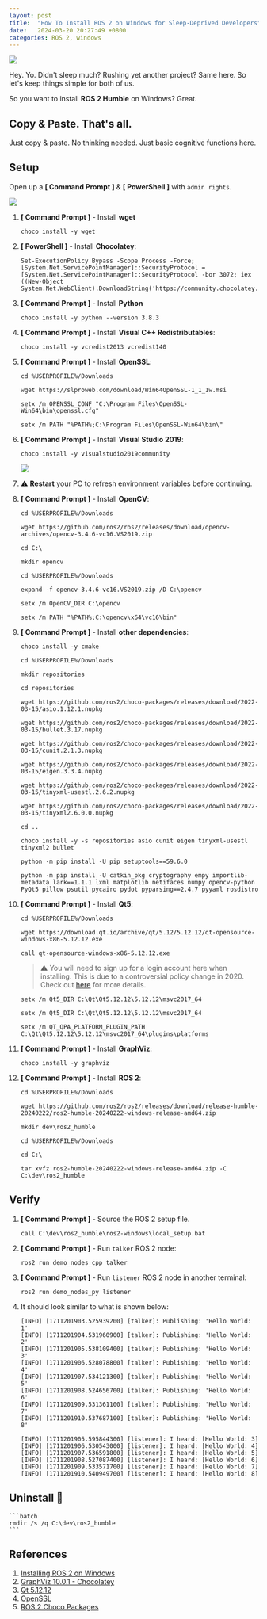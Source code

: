 ```yaml
---
layout: post
title:  "How To Install ROS 2 on Windows for Sleep-Deprived Developers"
date:   2024-03-20 20:27:49 +0800
categories: ROS 2, windows
---
```


![](https://media4.giphy.com/media/v1.Y2lkPTc5MGI3NjExZjdqcnM5OGdvbW5pM3E2OGJ5MjN0YnRrYnN0dzdkaDYyemM3YWgwdCZlcD12MV9pbnRlcm5hbF9naWZfYnlfaWQmY3Q9Zw/z2Sectp9SiC88/giphy.gif)

Hey. Yo. Didn't sleep much? Rushing yet another project? Same here. So let's keep things simple for both of us. 

So you want to install **ROS 2 Humble** on Windows? Great. 

##  **Copy & Paste**. That's all. 

Just copy & paste. No thinking needed. Just basic cognitive functions here.

## **Setup**

Open up a **[ Command Prompt ]** & **[ PowerShell ]** with `admin rights`.

![](/img/2024_03_20/admin_cp_powershell.png)

1. **[ Command Prompt ]** - Install **wget**

    ```batch
    choco install -y wget
    ```

2. **[ PowerShell ]** - Install **Chocolatey**:

    ```batch
    Set-ExecutionPolicy Bypass -Scope Process -Force; [System.Net.ServicePointManager]::SecurityProtocol = [System.Net.ServicePointManager]::SecurityProtocol -bor 3072; iex ((New-Object System.Net.WebClient).DownloadString('https://community.chocolatey.org/install.ps1'))
    ```

3. **[ Command Prompt ]** - Install **Python**

    ```batch
    choco install -y python --version 3.8.3
    ```


4. **[ Command Prompt ]** - Install **Visual C++ Redistributables**:

    ```batch
    choco install -y vcredist2013 vcredist140
    ```

5. **[ Command Prompt ]** - Install **OpenSSL**:

    ```batch
    cd %USERPROFILE%/Downloads
    ```

    ```batch
    wget https://slproweb.com/download/Win64OpenSSL-1_1_1w.msi
    ```

    ```batch
    setx /m OPENSSL_CONF "C:\Program Files\OpenSSL-Win64\bin\openssl.cfg"
    ```

    ```batch
    setx /m PATH "%PATH%;C:\Program Files\OpenSSL-Win64\bin\"
    ```

6. **[ Command Prompt ]** - Install **Visual Studio 2019**:

    ```batch
    choco install -y visualstudio2019community
    ```

    ![](/img/2024_03_20/visual_studio_code.png)

7. ⚠️ **Restart** your PC to refresh environment variables before continuing.

8. **[ Command Prompt ]** - Install **OpenCV**:

    ```batch
    cd %USERPROFILE%/Downloads
    ```

    ```batch
    wget https://github.com/ros2/ros2/releases/download/opencv-archives/opencv-3.4.6-vc16.VS2019.zip
    ```

    ```batch
    cd C:\
    ```

    ```batch
    mkdir opencv
    ```

    ```batch
    cd %USERPROFILE%/Downloads
    ```

    ```batch
    expand -f opencv-3.4.6-vc16.VS2019.zip /D C:\opencv
    ```

    ```batch
    setx /m OpenCV_DIR C:\opencv
    ```

    ```batch
    setx /m PATH "%PATH%;C:\opencv\x64\vc16\bin"
    ```

9. **[ Command Prompt ]** - Install **other dependencies**:

    ```batch
    choco install -y cmake
    ```

    ```batch
    cd %USERPROFILE%/Downloads
    ```

    ```batch
    mkdir repositories
    ```

    ```batch
    cd repositories
    ```

    ```batch
    wget https://github.com/ros2/choco-packages/releases/download/2022-03-15/asio.1.12.1.nupkg
    ```

    ```batch
    wget https://github.com/ros2/choco-packages/releases/download/2022-03-15/bullet.3.17.nupkg
    ```

    ```batch
    wget https://github.com/ros2/choco-packages/releases/download/2022-03-15/cunit.2.1.3.nupkg
    ```

    ```batch
    wget https://github.com/ros2/choco-packages/releases/download/2022-03-15/eigen.3.3.4.nupkg
    ```

    ```batch
    wget https://github.com/ros2/choco-packages/releases/download/2022-03-15/tinyxml-usestl.2.6.2.nupkg
    ```

    ```batch
    wget https://github.com/ros2/choco-packages/releases/download/2022-03-15/tinyxml2.6.0.0.nupkg
    ```

    ```batch
    cd ..
    ```

    ```batch
    choco install -y -s repositories asio cunit eigen tinyxml-usestl tinyxml2 bullet
    ```

    ```batch
    python -m pip install -U pip setuptools==59.6.0
    ```

    ```batch
    python -m pip install -U catkin_pkg cryptography empy importlib-metadata lark==1.1.1 lxml matplotlib netifaces numpy opencv-python PyQt5 pillow psutil pycairo pydot pyparsing==2.4.7 pyyaml rosdistro
    ```

10. **[ Command Prompt ]** - Install **Qt5**:

    ```batch
    cd %USERPROFILE%/Downloads
    ```

    ```batch
    wget https://download.qt.io/archive/qt/5.12/5.12.12/qt-opensource-windows-x86-5.12.12.exe
    ```

    ```batch
    call qt-opensource-windows-x86-5.12.12.exe
    ```

    > ⚠️
    > You will need to sign up for a login account here when installing. This is due to
    > a controversial policy change in 2020. Check out [here](https://www.qt.io/blog/qt-offering-changes-2020) for more details.

    ```batch
    setx /m Qt5_DIR C:\Qt\Qt5.12.12\5.12.12\msvc2017_64
    ```

    ```batch
    setx /m Qt5_DIR C:\Qt\Qt5.12.12\5.12.12\msvc2017_64
    ```

    ```batch
    setx /m QT_QPA_PLATFORM_PLUGIN_PATH C:\Qt\Qt5.12.12\5.12.12\msvc2017_64\plugins\platforms
    ```

11. **[ Command Prompt ]** - Install **GraphViz**:

    ```batch
    choco install -y graphviz
    ```

12. **[ Command Prompt ]** - Install **ROS 2**:

    ```batch
    cd %USERPROFILE%/Downloads
    ```

    ```batch
    wget https://github.com/ros2/ros2/releases/download/release-humble-20240222/ros2-humble-20240222-windows-release-amd64.zip
    ```

    ```batch
    mkdir dev\ros2_humble
    ```

    ```batch
    cd %USERPROFILE%/Downloads
    ```

    ```batch
    cd C:\
    ```

    ```batch
    tar xvfz ros2-humble-20240222-windows-release-amd64.zip -C C:\dev\ros2_humble
    ```


## **Verify** 

1. **[ Command Prompt ]** - Source the ROS 2 setup file.

    ```batch
    call C:\dev\ros2_humble\ros2-windows\local_setup.bat
    ```

2. **[ Command Prompt ]** - Run `talker` ROS 2 node:

    ```batch
    ros2 run demo_nodes_cpp talker
    ```

3. **[ Command Prompt ]** - Run `listener` ROS 2 node in another terminal:

    ```batch
    ros2 run demo_nodes_py listener
    ```

4. It should look similar to what is shown below:

    ```batch
    [INFO] [1711201903.525939200] [talker]: Publishing: 'Hello World: 1'
    [INFO] [1711201904.531960900] [talker]: Publishing: 'Hello World: 2'
    [INFO] [1711201905.538109400] [talker]: Publishing: 'Hello World: 3'
    [INFO] [1711201906.528078800] [talker]: Publishing: 'Hello World: 4'
    [INFO] [1711201907.534121300] [talker]: Publishing: 'Hello World: 5'
    [INFO] [1711201908.524656700] [talker]: Publishing: 'Hello World: 6'
    [INFO] [1711201909.531361100] [talker]: Publishing: 'Hello World: 7'
    [INFO] [1711201910.537687100] [talker]: Publishing: 'Hello World: 8'
    ```


    ```batch
    [INFO] [1711201905.595844300] [listener]: I heard: [Hello World: 3]
    [INFO] [1711201906.530543000] [listener]: I heard: [Hello World: 4]
    [INFO] [1711201907.536591800] [listener]: I heard: [Hello World: 5]
    [INFO] [1711201908.527087400] [listener]: I heard: [Hello World: 6]
    [INFO] [1711201909.533571700] [listener]: I heard: [Hello World: 7]
    [INFO] [1711201910.540949700] [listener]: I heard: [Hello World: 8]
    ```

## **Uninstall** 🔴

    ```batch
    rmdir /s /q C:\dev\ros2_humble
    ```

## **References**

1. [Installing ROS 2 on Windows](https://docs.ros.org/en/humble/Installation/Windows-Install-Binary.html)
2. [GraphViz 10.0.1 - Chocolatey](https://community.chocolatey.org/packages/Graphviz)
3. [Qt 5.12.12](https://download.qt.io/archive/qt/5.12/5.12.12/)
4. [OpenSSL](https://www.openssl.org/source/)
5. [ROS 2 Choco Packages](https://github.com/ros2/choco-packages/releases/)
